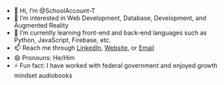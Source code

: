 - 👋 Hi, I’m @SchoolAccount-T
- 👀 I’m interested in Web Development, Database, Development, and Augmented Reality
- 🌱 I’m currently learning front-end and back-end languages such as Python, JavaScript, Firebase, etc.
- 📫 Reach me through  [LinkedIn](https://www.linkedin.com/in/thierrylaguerre), [Website](https://schoolaccount-t.github.io/Landing-Page/), or  [Email](mailto:thierry.laguerre001@mymdc.net)
- 😄 Pronouns: He/Him
- ⚡ Fun fact: I have worked with federal government and enjoyed growth mindset audiobooks

<!---
SchoolAccount-T/SchoolAccount-T is a ✨ special ✨ repository because its `README.md` (this file) appears on your GitHub profile.
You can click the Preview link to take a look at your changes.
--->
